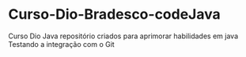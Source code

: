 # Curso-Dio-Bradesco-codeJava
Curso Dio Java repositório criados para aprimorar habilidades em java
Testando a integração com o Git